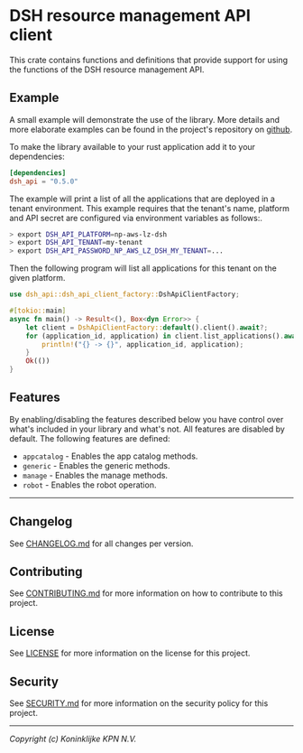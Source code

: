 # DSH resource management API client

This crate contains functions and definitions that provide support for using the functions
of the DSH resource management API.

## Example

A small example will demonstrate the use of the library.
More details and more elaborate examples can be found in the project's repository on
[github](https://github.com/kpn-dsh/dsh-api).

To make the library available to your rust application add it to your dependencies:

```toml
[dependencies]
dsh_api = "0.5.0" 
```

The example will print a list of all the applications that are deployed
in a tenant environment. This example requires that the tenant's name,
platform and API secret are configured via environment variables as follows:.

```bash
> export DSH_API_PLATFORM=np-aws-lz-dsh
> export DSH_API_TENANT=my-tenant
> export DSH_API_PASSWORD_NP_AWS_LZ_DSH_MY_TENANT=...
````

Then the following program will list all applications for this tenant on the given platform.

```rust
use dsh_api::dsh_api_client_factory::DshApiClientFactory;

#[tokio::main]
async fn main() -> Result<(), Box<dyn Error>> {
    let client = DshApiClientFactory::default().client().await?;
    for (application_id, application) in client.list_applications().await? {
        println!("{} -> {}", application_id, application);
    }
    Ok(())
}
```

## Features

By enabling/disabling the features described below you have control over what's included
in your library and what's not.
All features are disabled by default.
The following features are defined:

* `appcatalog` - Enables the app catalog methods.
* `generic` - Enables the generic methods.
* `manage` - Enables the manage methods.
* `robot` - Enables the robot operation.

---

## Changelog

See [CHANGELOG.md](../CHANGELOG.md) for all changes per version.

## Contributing

See [CONTRIBUTING.md](../CONTRIBUTING.md) for more information on how to contribute to this project.

## License

See [LICENSE](../LICENSE.md) for more information on the license for this project.

## Security

See [SECURITY.md](../SECURITY.md) for more information on the security policy for this project.

---
_Copyright (c) Koninklijke KPN N.V._

